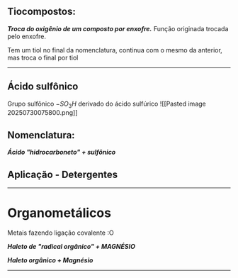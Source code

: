 ## Tiocompostos:

 ***Troca do oxigênio de um composto por enxofre.*** Função originada trocada pelo enxofre.

Tem um tiol no final da nomenclatura, continua com o mesmo da anterior, mas troca o final por tiol

---
## Ácido sulfônico

Grupo sulfônico $- SO_{3}H$ derivado do ácido sulfúrico 
![[Pasted image 20250730075800.png]]

## Nomenclatura:

***Ácido "hidrocarboneto" + sulfônico***

## Aplicação - Detergentes

---
# Organometálicos

Metais fazendo ligação covalente :O

***Haleto de "radical orgânico" + MAGNÉSIO***

***Haleto orgânico + Magnésio***

---
